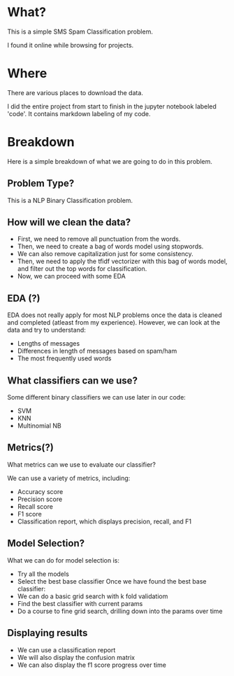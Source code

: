 # What?
This is a simple SMS Spam Classification problem.

I found it online while browsing for projects.

# Where
There are various places to download the data.

I did the entire project from start to finish in the jupyter notebook labeled 'code'. It contains markdown labeling of my code.

# Breakdown

Here is a simple breakdown of what we are going to do in this problem.

## Problem Type?
This is a NLP Binary Classification problem.

## How will we clean the data?
* First, we need to remove all punctuation from the words.
* Then, we need to create a bag of words model using stopwords.
* We can also remove capitalization just for some consistency.
* Then, we need to apply the tfidf vectorizer with this bag of words model, and filter out the top words for classification.
* Now, we can proceed with some EDA

## EDA (?)
EDA does not really apply for most NLP problems once the data is cleaned and completed (atleast from my experience). However, we can look at the data and try to understand:
* Lengths of messages
* Differences in length of messages based on spam/ham
* The most frequently used words

## What classifiers can we use?
Some different binary classifiers we can use later in our code:
* SVM
* KNN
* Multinomial NB

## Metrics(?)
What metrics can we use to evaluate our classifier?

We can use a variety of metrics, including:
* Accuracy score
* Precision score
* Recall score
* F1 score
* Classification report, which displays precision, recall, and F1

## Model Selection?
What we can do for model selection is:
* Try all the models
* Select the best base classifier
Once we have found the best base classifier:
* We can do a basic grid search with k fold validatiom
* Find the best classifier with current params
* Do a course to fine grid search, drilling down into the params over time

## Displaying results
* We can use a classification report 
* We will also display the confusion matrix
* We can also display the f1 score progress over time